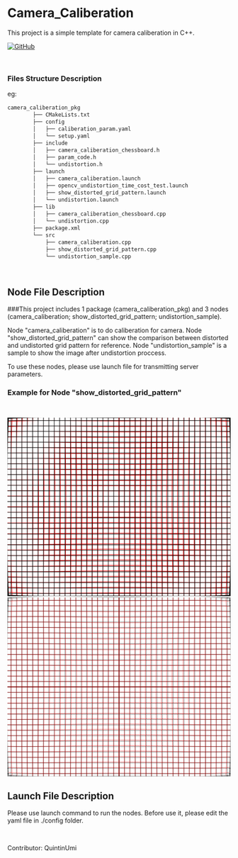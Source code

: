 # Camera_Caliberation

This project is a simple template for camera caliberation in C++.

[![GitHub](https://img.shields.io/badge/dynamic/json?url=https%3A%2F%2Fapi.swo.moe%2Fstats%2Fgithub%2FQuintinUmi&query=count&color=181717&label=GitHub&labelColor=282c34&logo=github&suffix=+follows&cacheSeconds=3600)](https://github.com/QuintinUmi)


<br />


### Files Structure Description
eg:

```
camera_caliberation_pkg
        ├── CMakeLists.txt
        ├── config
        │   ├── caliberation_param.yaml
        │   └── setup.yaml
        ├── include
        │   ├── camera_caliberation_chessboard.h
        │   ├── param_code.h
        │   └── undistortion.h
        ├── launch
        │   ├── camera_caliberation.launch
        │   ├── opencv_undistortion_time_cost_test.launch
        │   ├── show_distorted_grid_pattern.launch
        │   └── undistortion.launch
        ├── lib
        │   ├── camera_caliberation_chessboard.cpp
        │   └── undistortion.cpp
        ├── package.xml
        └── src
            ├── camera_caliberation.cpp
            ├── show_distorted_grid_pattern.cpp
            └── undistortion_sample.cpp
```

<br />

## Node File Description

###This project includes 1 package (camera_caliberation_pkg) and 3 nodes (camera_caliberation; show_distorted_grid_pattern; undistortion_sample).

Node "camera_caliberation" is to do caliberation for camera.
Node "show_distorted_grid_pattern" can show the comparison between distorted and undistorted grid pattern for reference.
Node "undistortion_sample" is a sample to show the image after undistortion proccess.

To use these nodes, please use launch file for transmitting server parameters.

### Example for Node "show_distorted_grid_pattern"

<br />
<p align="center">
        <a href="https://github.com/QuintinUmi/camera_caliberation/">
            <img src="src/camera_caliberation_pkg/config/distortion_gridpattern_compare1.png" alt="distortion_gridpattern_compare1"/>
            <img src="src/camera_caliberation_pkg/config/distortion_gridpattern_compare2.png" alt="distortion_gridpattern_compare1"/>     
        </a>
</p>

## Launch File Description

Please use launch command to run the nodes. Before use it, please edit the yaml file in ./config folder.

<br />

Contributor: QuintinUmi


